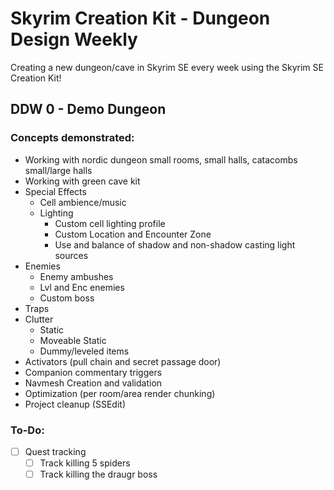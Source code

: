 # Skyrim Creation Kit - Dungeon Design Weekly

Creating a new dungeon/cave in Skyrim SE every week using the Skyrim SE Creation Kit!

## DDW 0 - Demo Dungeon
### Concepts demonstrated:
- Working with nordic dungeon small rooms, small halls, catacombs small/large halls
- Working with green cave kit
- Special Effects
  - Cell ambience/music
  - Lighting
    - Custom cell lighting profile
    - Custom Location and Encounter Zone
    - Use and balance of shadow and non-shadow casting light sources
- Enemies
  - Enemy ambushes
  - Lvl and Enc enemies
  - Custom boss
- Traps
- Clutter
  - Static
  - Moveable Static
  - Dummy/leveled items
- Activators (pull chain and secret passage door)
- Companion commentary triggers
- Navmesh Creation and validation
- Optimization (per room/area render chunking)
- Project cleanup (SSEdit)
### To-Do:
- [ ] Quest tracking
  - [ ] Track killing 5 spiders
  - [ ] Track killing the draugr boss